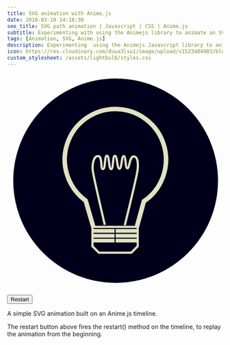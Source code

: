 ```yaml
---
title: SVG animation with Anime.js
date: 2018-03-10 14:18:30
seo_title: SVG path animation | Javascript | CSS | Anime.js
subtitle: Experimenting with using the Animejs library to animate an SVG path
tags: [Animation, SVG, Anime.js]
description: Experimenting  using the Animejs Javascript library to animate an SVG path
icon: https://res.cloudinary.com/duua3lsu1/image/upload/v1523484983/blog/lightbulb-thumbnail.png
custom_stylesheet: /assets/lightbulb/styles.css
---
```


<svg version="1.1" viewBox="0 0 500 500" xmlns="http://www.w3.org/2000/svg" id="lightbulb"><g><circle cx="251.45" cy="248.55" r="237.45" fill="#00001a" stroke="#e1e1c4" stroke-width=".10993" id="blue_disc" /></g><g transform="translate(0 -164.71)" fill="none" stroke="#e1e1c4"><g stroke-width="5"><path id="socketLeft" class="socket" d="m250.21 580.62h-37.5l-15-15v-11.25h48.75v-3.75h-48.75v-7.5h48.75v-3.75h-48.75v-7.5h48.75v-3.75h-48.75v-7.5h52.5"/><path id="socketRight" class="socket" d="m250.21 580.62h37.5l15-15v-11.25h-48.75v-3.75h48.75v-7.5h-48.75v-3.75h48.75v-7.5h-48.75v-3.75h48.75v-7.5h-52.5"/></g><path id="shell" class="pulse" d="m 199.70978,520.62194 -17.75001,-60.9346 c -42.01412,-31.30467 -58.82744,-84.92051 -42.29441,-133.41511 16.53304,-48.4946 62.59621,-80.67425 113.81847,-79.51338 51.22226,1.16087 95.78028,35.3943 110.09937,84.58811 14.3191,49.19381 -4.90594,101.99289 -46.68848,129.86868 l -16.18494,59.4063" stroke-width="10.5" /><path id="shell_fill" class="pulse" d="m 199.70978,520.62194 -17.75001,-60.9346 c -42.01412,-31.30467 -58.82744,-84.92051 -42.29441,-133.41511 16.53304,-48.4946 62.59621,-80.67425 113.81847,-79.51338 51.22226,1.16087 95.78028,35.3943 110.09937,84.58811 14.3191,49.19381 -4.90594,101.99289 -46.68848,129.86868 l -16.18494,59.4063" fill="#eeecb9ff" stroke-width="0" opacity="0"/></g><path id="filament" d="m 226.33846,351.05699 c 0,0 -27.66451,-117.53958 -28.25368,-129.5184 C 197.49561,209.55977 200.21669,191.03295 211,191.5 c 10.78331,0.46705 4.49346,30.08882 11,30.25 6.50654,0.16118 2.99807,-31.49386 9.25,-31.25 6.25193,0.24386 3.77406,31.12217 9.75,31.25 5.97594,0.12783 2.79633,-31.16331 8.75,-31 5.95367,0.16331 4.58157,29.81461 10.5,30 5.91843,0.18539 4.34669,-29.46674 10,-29.25 5.65331,0.21674 3.08333,28.1782 8.5,28.25 5.41667,0.0718 4.28258,-27.3066 14.5,-27.5 10.21663,-0.19339 10.39026,17.1893 9.33478,29.78859 -1.05548,12.59929 -29.875,130.375 -29.875,130.375" fill="none" stroke="#e1e1c4" stroke-width="5"/></svg>

<button id="restart">Restart</button>  


A simple SVG animation built on an Anime.js timeline.  

The restart button above fires the restart() method on the timeline, to replay the animation from the beginning.


  <!-- AnimeJS from CDN -->
  <script src="https://cdn.jsdelivr.net/npm/animejs@2.2.0/anime.min.js"></script>
  <!-- Custom Scripts to handle animation -->
  <script src="/assets/lightbulb/scripts.js"></script>
